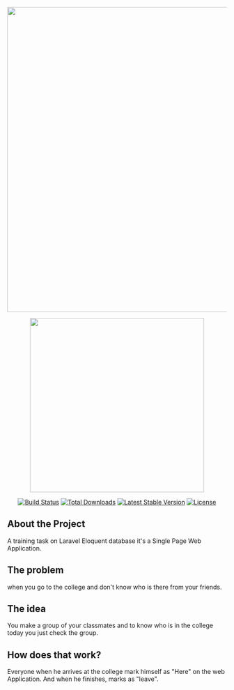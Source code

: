 <p align="center"><a href="https://github.com/MidoHassan/EngAttendence/" target="_blank"><img src="https://github.com/MidoHassan/EngAttendence/blob/master/WhatsApp%20Image%202022-03-09%20at%203.09.46%20PM.jpeg" width="700"></a></p>
<p align="center"><a href="https://laravel.com" target="_blank"><img src="https://raw.githubusercontent.com/laravel/art/master/logo-lockup/5%20SVG/2%20CMYK/1%20Full%20Color/laravel-logolockup-cmyk-red.svg" width="400"></a></p>

<p align="center">
<a href="https://travis-ci.org/laravel/framework"><img src="https://travis-ci.org/laravel/framework.svg" alt="Build Status"></a>
<a href="https://packagist.org/packages/laravel/framework"><img src="https://img.shields.io/packagist/dt/laravel/framework" alt="Total Downloads"></a>
<a href="https://packagist.org/packages/laravel/framework"><img src="https://img.shields.io/packagist/v/laravel/framework" alt="Latest Stable Version"></a>
<a href="https://packagist.org/packages/laravel/framework"><img src="https://img.shields.io/packagist/l/laravel/framework" alt="License"></a>
</p>

## About the Project
A training task on Laravel Eloquent database it's a Single Page Web Application.

## The problem
when you go to the college and don't know who is there from your friends.

## The idea
You make a group of your classmates and to know who is in the college today you just check the group.

## How does that work?
Everyone when he arrives at the college mark himself as "Here" on the web Application.
And when he finishes, marks as "leave".



